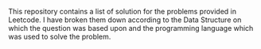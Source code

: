 This repository contains a list of solution for the problems provided in Leetcode. I have broken them down according to the Data Structure on which the question was based upon and the programming language which was used to solve the problem.